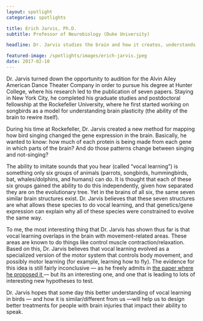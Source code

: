 ```yaml
---
layout: spotlight
categories: spotlights

title: Erich Jarvis, Ph.D.
subtitle: Professor of Neurobiology (Duke University)

headline: Dr. Jarvis studies the brain and how it creates, understands, and learns vocal communication. His research involves birds and mice, although he’s very interested in how the lessons learned from these model organisms can be applied to humans as well.

featured-image: /spotlights/images/erich-jarvis.jpeg
date: 2017-02-10
---
```


Dr. Jarvis turned down the opportunity to audition for the Alvin Ailey American Dance Theater Company in order to pursue his degree at Hunter College, where his research led to the publication of seven papers. Staying in New York City, he completed his graduate studies and postdoctoral fellowship at the Rockefeller University, where he first started working on songbirds as a model for understanding brain plasticity (the ability of the brain to rewire itself).

During his time at Rockefeller, Dr. Jarvis created a new method for mapping how bird singing changed the gene expression in the brain. Basically, he wanted to know: how much of each protein is being made from each gene in which parts of the brain? And do those patterns change between singing and not-singing?

The ability to imitate sounds that you hear (called “vocal learning”) is something only six groups of animals (parrots, songbirds, hummingbirds, bat, whales/dolphins, and humans) can do. It is thought that each of these six groups gained the ability to do this independently, given how separated they are on the evolutionary tree. Yet in the brains of all six, the same seven similar brain structures exist. Dr. Jarvis believes that these seven structures are what allows these species to do vocal learning, and that genetics/gene expression can explain why all of these species were constrained to evolve the same way.

To me, the most interesting thing that Dr. Jarvis has shown thus far is that vocal learning overlaps in the brain with movement-related areas. These areas are known to do things like control muscle contraction/relaxation. Based on this, Dr. Jarvis believes that vocal learning evolved as a specialized version of the motor system that controls body movement, and possibly motor learning (for example, learning how to fly). The evidence for this idea is still fairly inconclusive — as he freely admits in <a class="light-bg" href="https://doi.org/10.1371/journal.pone.0001768" target="_blank" rel="noopener noreferrer"> the paper where he proposed it </a> — but its an interesting one, and one that is leading to lots of interesting new hypotheses to test.

Dr. Jarvis hopes that some day this better understanding of vocal learning in birds — and how it is similar/different from us —will help us to design better treatments for people with brain injuries that impact their ability to speak.